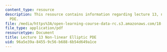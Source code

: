 ```yaml
---
content_type: resource
description: This resource contains information regarding lecture 13, non-linear elliptic
  PDE.
file: /media/https%3A/open-learning-course-data-rc.s3.amazonaws.com/18-156-differential-analysis-ii-partial-differential-equations-and-fourier-analysis-spring-2016/96a5e39a84559c56b6886b54d649a1ce_MIT18_156S16_lec13.pdf
file_type: application/pdf
resourcetype: Document
title: Lecture 13 Non-linear Elliptic PDE
uid: 96a5e39a-8455-9c56-b688-6b54d649a1ce
---
```

